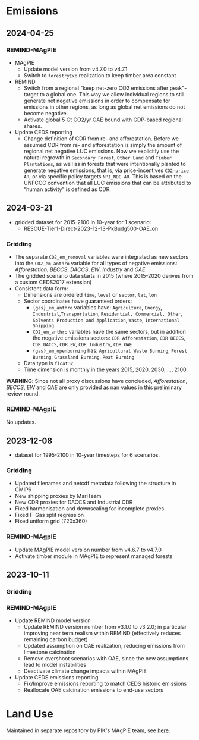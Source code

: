 # Emissions

## 2024-04-25

### REMIND-MAgPIE
- MAgPIE
  - Update model version from v4.7.0 to v4.7.1
  - Switch to `forestryExo` realization to keep timber area constant
- REMIND
  - Switch from a regional "keep net-zero CO2 emissions after peak"-target to
    a global one. This way we allow individual regions to still generate net
    negative emissions in order to compensate for emissions in other regions,
    as long as global net emissions do not become negative.
  - Activate global 5 Gt CO2/yr OAE bound with GDP-based regional shares.
- Update CEDS reporting
  - Change definition of CDR from re- and afforestation. Before we assumed
    CDR from re- and afforestation is simply the amount of regional net
    negative LUC emissions. Now we explicitly use the natural regrowth in
    `Secondary Forest`, `Other Land` and `Timber Plantations`, as well as in
    forests that were intentionally planted to generate negative emissions,
    that is, via price-incentives `CO2-price AR`, or via specific policy
    targets `NPI_NDC AR`. This is based on the UNFCCC convention that all
    LUC emissions that can be attributed to “human activity” is defined as CDR.

## 2024-03-21

- gridded dataset for 2015-2100 in 10-year for 1 scenario:
  - RESCUE-Tier1-Direct-2023-12-13-PkBudg500-OAE_on

### Gridding

- The separate `CO2_em_removal` variables were integrated as new sectors into the
  `CO2_em_anthro` variable for all types of negative emissions: *Afforestation*,
  *BECCS*, *DACCS*, *EW*, *Industry* and *OAE*.
- The gridded scenario data starts in 2015 (where 2015-2020 derives from a custom
  CEDS2017 extension)
- Consistent data form:
  - Dimensions are ordered `time`, `level` or `sector`, `lat`, `lon`
  - Sector coordinates have guaranteed orders:
    - `{gas}_em_anthro` variables have: `Agriculture`, `Energy`,
      `Industrial`,`Transportation`, `Residential, Commercial, Other`,
      `Solvents Production and Application`, `Waste`, `International Shipping`
    - `CO2_em_anthro` variables have the same sectors, but in addition the negative
      emissions sectors: `CDR Afforestation`, `CDR BECCS`, `CDR DACCS`, `CDR EW`,
      `CDR Industry`, `CDR OAE`
    - `{gas}_em_openburning` has: `Agricultural Waste Burning`, `Forest Burning`,
      `Grassland Burning`, `Peat Burning`
  - Data type is `float32`
  - Time dimension is monthly in the years 2015, 2020, 2030, ..., 2100.

**WARNING**: Since not all proxy discussions have concluded, *Afforestation*, *BECCS*,
*EW* and *OAE* are only provided as nan values in this preliminary review round.

### REMIND-MAgpIE

No updates.

## 2023-12-08

- dataset for 1995-2100 in 10-year timesteps for 6 scenarios.

### Gridding

- Updated filenames and netcdf metadata following the structure in CMIP6
- New shipping proxies by MariTeam
- New CDR proxies for DACCS and Industrial CDR
- Fixed harmonisation and downscaling for incomplete proxies
- Fixed F-Gas split regression
- Fixed uniform grid (720x360)

### REMIND-MAgpIE

- Update MAgPIE model version number from v4.6.7 to v4.7.0
- Activate timber module in MAgPIE to represent managed forests

## 2023-10-11

### Gridding

### REMIND-MAgpIE

- Update REMIND model version
  - Update REMIND version number from v3.1.0 to v3.2.0; in particular improving near term realism within REMIND (effectively reduces remaining carbon budget)
  - Updated assumption on OAE realization, reducing emissions from limestone calcination
  - Remove overshoot scenarios with OAE, since the new assumptions lead to model instabilities
  - Deactivate climate change impacts within MAgPIE
- Update CEDS emissions reporting
  - Fix/Improve emissions reporting to match CEDS historic emissions
  - Reallocate OAE calcination emissions to end-use sectors

# Land Use

Maintained in separate repository by PIK's MAgPIE team, see [here](https://github.com/pik-piam/mrdownscale/blob/main/inst/extdata/runner/changelog-rescue.md).
